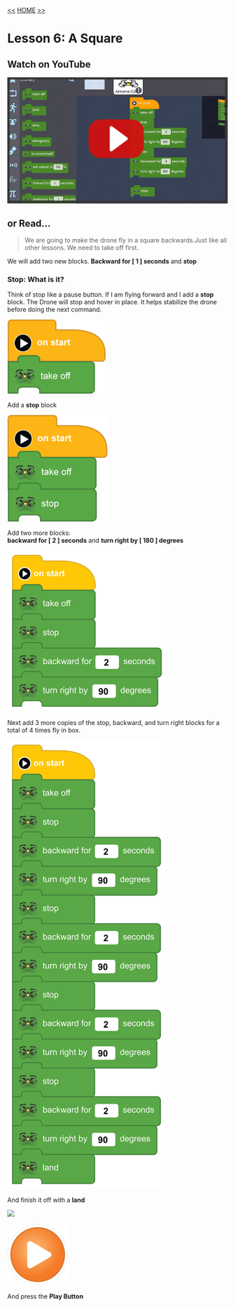 [<<](10-lesson-5-slide-left-slide-right.md)  [HOME](https://github.com/drjonesy/ParrotDrone_Airborne_CodingWithTynker) [>>](12-lesson-7-a-square-repeat-block.md)
# Lesson 6: A Square

## Watch on YouTube

[![Play Video](images/11-vid-github-img.png)](https://www.youtube.com/watch?v=YRNbBKfdoE0&index=11&list=PLyCwPGjh8kDzoPi_4_G_BlavE3nlbkBCd)

## or Read...

> We are going to make the drone fly in a square backwards.Just like all other lessons. We need to take off first. 

We will add two new blocks. **Backward for [ 1 ] seconds** and **stop**

### Stop: What is it?
Think of stop like a pause button. If I am flying forward and I add a **stop** block. The Drone will stop and hover in place. It helps stabilize the drone before doing the next command.

![](images/11-L6-step1.png)

Add a **stop** block

![](images/11-L6-step2.png)

Add two more blocks:  
**backward for [ 2 ] seconds** and **turn right by [ 180 ] degrees**

![](images/11-L6-step3.png)

Next add 3 more copies of the stop, backward, and turn right blocks for a total of 4 times fly in box.

![](images/11-L6-step5.png)

And finish it off with a **land**

![](images/11-L6-step6.png)

![](images/06-L01-playBtn.png)

And press the **Play Button**
